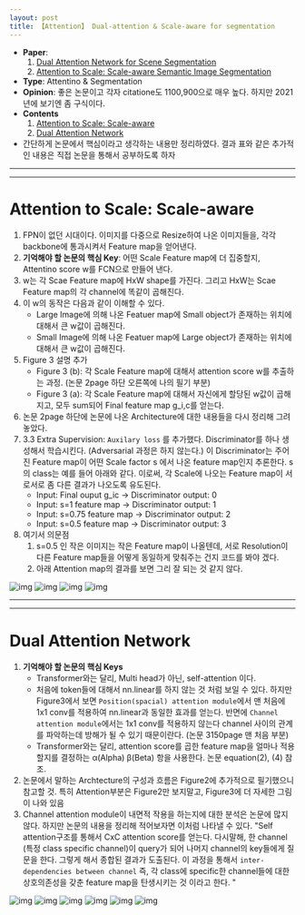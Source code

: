 ```yaml
---
layout: post
title: 【Attention】 Dual-attention & Scale-aware for segmentation
---
```


- **Paper**: 
  1. [Dual Attention Network for Scene Segmentation](https://openaccess.thecvf.com/content_CVPR_2019/papers/Fu_Dual_Attention_Network_for_Scene_Segmentation_CVPR_2019_paper.pdf)
  2. [Attention to Scale: Scale-aware Semantic Image Segmentation](https://arxiv.org/pdf/1511.03339.pdf)
- **Type**: Attentino & Segmentation 
- **Opinion**: 좋은 논문이고 각자 citatione도 1100,900으로 매우 높다. 하지만 2021년에 보기엔 좀 구식이다.
- **Contents**
  1. [Attention to Scale: Scale-aware](https://junha1125.github.io/blog/artificial-intelligence/2021-05-09-DualAtten&ScaleAware/#attention-to-scale-scale-aware)
  2. [Dual Attention Network](https://junha1125.github.io/blog/artificial-intelligence/2021-05-09-DualAtten&ScaleAware/#dual-attention-network)
- 간단하게 논문에서 핵심이라고 생각하는 내용만 정리하였다. 결과 표와 같은 추가적인 내용은 직접 논문을 통해서 공부하도록 하자



---

---

# Attention to Scale: Scale-aware

1. FPN이 없던 시대이다. 이미지를 다중으로 Resize하여 나온 이미지들을, 각각 backbone에 통과시켜서 Feature map을 얻어낸다.
2. **기억해야 할 논문의 핵심 Key**: 어떤 Scale Feature map에 더 집중할지, Attentino score w를 FCN으로 만들어 낸다. 
3. w는 각 Scae Feature map에 HxW shape를 가진다. 그리고 HxW는 Scae Feature map의 각 channel에 똑같이 곱해진다. 
4. 이 w의 동작은 다음과 같이 이해할 수 있다. 
   - Large Image에 의해 나온 Featuer map에 Small object가 존재하는 위치에 대해서 큰 w값이 곱해진다. 
   - Small Image에 의해 나온 Featuer map에 Large object가 존재하는 위치에 대해서 큰 w값이 곱해진다.
5. Figure 3 설명 추가
   - Figure 3 (b): 각 Scale Feature map에 대해서 attention score w를 추출하는 과정. (논문 2page 하단 오른쪽에 나의 필기 부분)
   - Figure 3 (a): 각 Scale Feature map에 대해서 자신에게 할당된 w값이 곱해지고, 모두 sum되어 Final feature map g_i,c를 얻는다.
6. 논문 2page 하단에 논문에 나온 Architecture에 대한 내용들을 다시 정리해 그려 놓았다. 
7. 3.3 Extra Supervision: `Auxilary loss` 를 추가했다. Discriminator를 하나 생성해서 학습시킨다. (Adversarial 과정은 하지 않는다.) 이 Discriminator는 주어진 Feature map이 어떤 Scale factor s 에서 나온 feature map인지 추론한다. s의 class는 예를 들어 아래와 같다. 이로써, 각 Scale에 나오는 Feature map이 서로서로 좀 다른 결과가 나오도록 유도된다.
   - Input: Final ouput g_ic  ->  Discriminator output: 0
   - Input: s=1 feature map  ->  Discriminator output: 1
   - Input: s=0.75 feature map  ->  Discriminator output: 2 
   - Input: s=0.5 feature map  ->  Discriminator output: 3 
8. 여기서 의문점
   1. s=0.5 인 작은 이미지는 작은 Feature map이 나올텐데, 서로 Resolution이 다른 Feature map들을 어떻게 동일하게 맞춰주는 건지 코드를 봐야 겠다.
   2. 아래 Attention map의 결과를 보면 그리 잘 되는 것 같지 않다.




![img](https://github.com/junha1125/Imgaes_For_GitBlog/blob/master/2021-5/PaperWithPaper/Scale-aware01.png?raw=true)
![img](https://github.com/junha1125/Imgaes_For_GitBlog/blob/master/2021-5/PaperWithPaper/Scale-aware02.png?raw=true)
![img](https://github.com/junha1125/Imgaes_For_GitBlog/blob/master/2021-5/PaperWithPaper/Scale-aware03.png?raw=true)
![img](https://github.com/junha1125/Imgaes_For_GitBlog/blob/master/2021-5/PaperWithPaper/Scale-aware04.png?raw=true)










---

---

# Dual Attention Network

1. **기억해야 할 논문의 핵심 Keys**
   - Transformer와는 달리, Multi head가 아닌, self-attention 이다. 
   - 처음에 token들에 대해서 nn.linear를 하지 않는 것 처럼 보일 수 있다. 하지만 Figure3에서 보면 `Position(spacial) attention module`에서 맨 처음에 1x1 conv를 적용하여 nn.linear과 동일한 효과를 얻는다. 반면에 `Channel attention module`에서는 1x1 conv를 적용하지 않는다 channel 사이의 관계를 파악하는데 방해가 될 수 있기 때문이란다. (논문 3150page 맨 처음 부분)
   - Transformer와는 달리, attention score를 곱한 feature map을 얼마나 적용할지를 결정하는 α(Alpha) β(Beta) 항을 사용한다. 논문 equation(2), (4) 참조.
2. 논문에서 말하는 Archtecture의 구성과 흐름은 Figure2에 추가적으로 필기했으니 참고할 것. 특히 Attention부분은 Figure2만 보지말고, Figure3에 더 자세한 그림이 나와 있음
3. Channel attention module이 내면적 작용을 하는지에 대한 분석은 논문에 많지 않다. 하지만 논문의 내용을 정리해 적어보자면 이처럼 나타낼 수 있다. "Self attention구조를 통해서 CxC attention score를 얻는다. 다시말해, 한 channel (특정 class specific channel)이 query가 되어 나머지 channel의 key들에게 질문을 한다. 그렇게 해서 종합된 결과가 도출된다. 이 과정을 통해서 `inter-dependencies between channel` 즉, 각 class에 specific한 channel들에 대한 상호의존성을 갖춘 feature map을 탄생시키는 것 이라고 한다. "



![img](https://github.com/junha1125/Imgaes_For_GitBlog/blob/master/2021-5/PaperWithPaper/Dual_attention01.png?raw=true)
![img](https://github.com/junha1125/Imgaes_For_GitBlog/blob/master/2021-5/PaperWithPaper/Dual_attention02.png?raw=true)
![img](https://github.com/junha1125/Imgaes_For_GitBlog/blob/master/2021-5/PaperWithPaper/Dual_attention03.png?raw=true)
![img](https://github.com/junha1125/Imgaes_For_GitBlog/blob/master/2021-5/PaperWithPaper/Dual_attention04.png?raw=true)
![img](https://github.com/junha1125/Imgaes_For_GitBlog/blob/master/2021-5/PaperWithPaper/Dual_attention05.png?raw=true)
![img](https://github.com/junha1125/Imgaes_For_GitBlog/blob/master/2021-5/PaperWithPaper/Dual_attention06.png?raw=true)